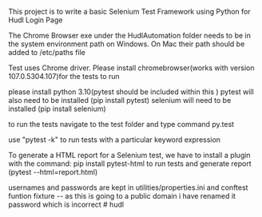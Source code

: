 This project is to write a basic Selenium Test Framework using Python for Hudl Login Page

The Chrome Browser exe under the HudlAutomation folder needs to be in the system environment path on Windows. On Mac their path should be added to /etc/paths file

Test uses Chrome driver. Please install chromebrowser(works with version 107.0.5304.107)for the tests to run

please install python 3.10(pytest should be included within this )
pytest will also need to be installed (pip install pytest)
selenium will need to be installed (pip install selenium)

to run the tests navigate to the test folder and type command py.test

use "pytest -k" to run tests with a particular keyword expression

To generate a HTML report for a Selenium test, we have to install a plugin with the command: pip install pytest-html
to run tests and generate report (pytest --html=report.html)

usernames and passwords are kept in utilities/properties.ini and conftest funtion fixture -- as this is going to a public domain i have renamed it password which is incorrect
#   h u d l  
 
